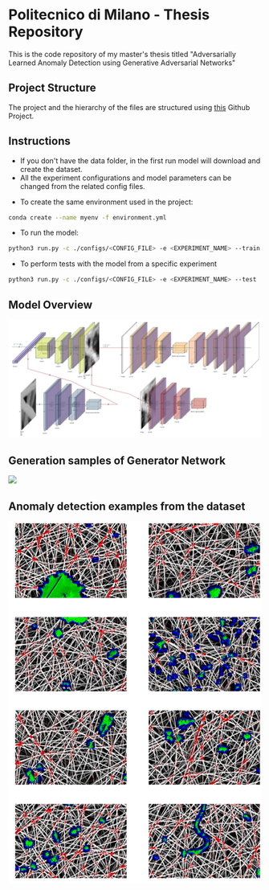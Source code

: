 # Politecnico di Milano - Thesis Repository
This is the code repository of my master's thesis titled "Adversarially Learned Anomaly Detection using Generative Adversarial Networks"

## Project Structure

The project and the hierarchy of the files are structured using [this](https://github.com/MrGemy95/Tensorflow-Project-Template) Github Project.

## Instructions

- If you don't have the data folder, in the first run model will download and create the dataset.
- All the experiment configurations and model parameters can be changed from the related config files.
* To create the same environment used in the project: 

```bash
conda create --name myenv -f environment.yml
```

* To run the model:

```bash
python3 run.py -c ./configs/<CONFIG_FILE> -e <EXPERIMENT_NAME> --train
```

* To perform tests with the model from a specific experiment
```bash
python3 run.py -c ./configs/<CONFIG_FILE> -e <EXPERIMENT_NAME> --test
```

## Model Overview

![](Experiments/sencebgan.png)

## Generation samples of Generator Network

![](Experiments/presentation_25_101.gif)

## Anomaly detection examples from the dataset 

![](Experiments/test.png)
